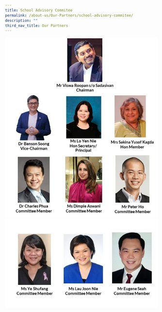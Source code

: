 ```yaml
---
title: School Advisory Commitee
permalink: /about-us/Our-Partners/school-advisory-commitee/
description: ""
third_nav_title: Our Partners
---
```


![](/images/Advisory%20Comm%20(2).jpeg)
![](/images/Advisory%20Comm%20(1).jpeg)
